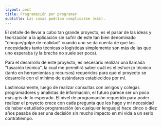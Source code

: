 ```yaml
---
layout: post
title: Programación por programar
subtitle: Las cosas podrían complicarse (más).
---
```

El detalle de llevar a cabo tan grande proyecto, es el pasar de las ideas y teorización a la aplicación sin sufrir de este tan bien denominado "choque/golpe de realidad" cuando uno se da cuenta de que las necesidades tanto técnicas o logísticas simplemente son más de las que uno esperaba (y la brecha no suele ser poca).

Para el desarrollo de este proyecto, es necesario realizar una llamada "tasación técnica", la cual me permitirá saber cuál es el esfuerzo técnico (tanto en herramientas y recursos) requeridos para que el proyecto se desarrolle con el mínimo de estándares establecidos por mí.

Lastimosamente, luego de realizar consultas con amigos y colegas programadores y analistas de información, el futuro parece ser un poco más gris de lo esperado. El nivel de programación requerido para poder realizar el proyecto crece con cada pregunta que les hago y mi necesidad de haber estudiado programación (en cualquier lenguaje) hace cinco o diez años pasaba de ser una decisión sin mucho impacto en mi vida a un serio contratiempo.
